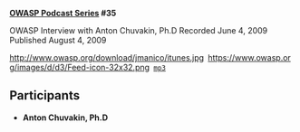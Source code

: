 **[OWASP Podcast Series](OWASP_Podcast "wikilink") \#35**

OWASP Interview with Anton Chuvakin, Ph.D
Recorded June 4, 2009
Published August 4, 2009

[<http://www.owasp.org/download/jmanico/itunes.jpg>](http://itunes.apple.com/WebObjects/MZStore.woa/wa/viewPodcast?id=300769012)` `[<https://www.owasp.org/images/d/d3/Feed-icon-32x32.png>](http://www.owasp.org/download/jmanico/podcast.xml)` `[`mp3`](http://www.owasp.org/download/jmanico/owasp_podcast_35.mp3)

## Participants

  - <b>Anton Chuvakin, Ph.D</b>
